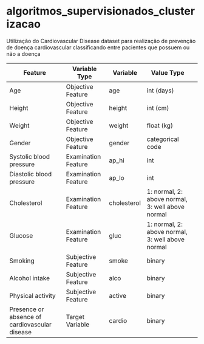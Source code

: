 # algoritmos_supervisionados_clusterizacao

Utilização do Cardiovascular Disease dataset para realização de prevenção de doença cardiovascular classificando entre pacientes que possuem ou não a doença

| Feature                                       | Variable Type       | Variable    | Value Type                                       |   |
|-----------------------------------------------|---------------------|-------------|--------------------------------------------------|---|
| Age                                           | Objective Feature   | age         | int (days)                                       |   |
| Height                                        | Objective Feature   | height      | int (cm)                                         |   |
| Weight                                        | Objective Feature   | weight      | float (kg)                                       |   |
| Gender                                        | Objective Feature   | gender      | categorical code                                 |   |
| Systolic blood pressure                       | Examination Feature | ap_hi       | int                                              |   |
| Diastolic blood pressure                      | Examination Feature | ap_lo       | int                                              |   |
| Cholesterol                                   | Examination Feature | cholesterol | 1: normal, 2: above normal, 3: well above normal |   |
| Glucose                                       | Examination Feature | gluc        | 1: normal, 2: above normal, 3: well above normal |   |
| Smoking                                       | Subjective Feature  | smoke       | binary                                           |   |
| Alcohol intake                                | Subjective Feature  | alco        | binary                                           |   |
| Physical activity                             | Subjective Feature  | active      | binary                                           |   |
| Presence or absence of cardiovascular disease | Target Variable     | cardio      | binary                                           |   |
